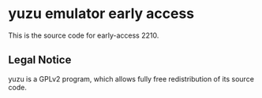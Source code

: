 yuzu emulator early access
=============

This is the source code for early-access 2210.

## Legal Notice

yuzu is a GPLv2 program, which allows fully free redistribution of its source code.